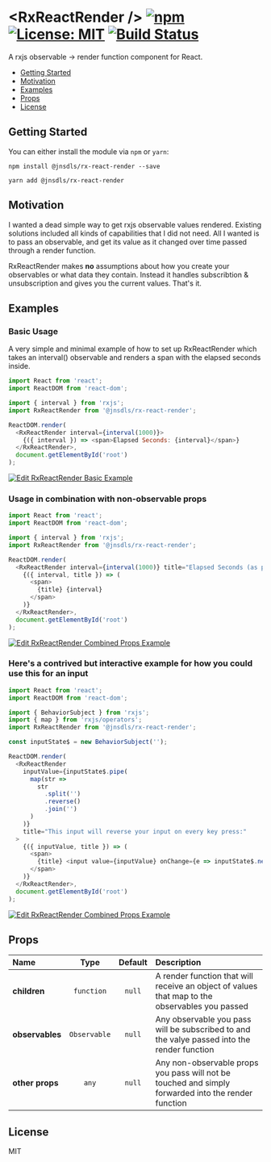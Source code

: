 # &lt;RxReactRender /&gt; [![npm][npm]][npm-url] [![License: MIT](https://img.shields.io/badge/License-MIT-yellow.svg)](https://opensource.org/licenses/MIT) [![Build Status](https://travis-ci.com/jnsdls/rx-react-render.svg?branch=master)](https://travis-ci.com/jnsdls/rx-react-render)

A rxjs observable -> render function component for React.

- [Getting Started](#getting-started)
- [Motivation](#motivation)
- [Examples](#examples)
- [Props](#props)
- [License](#license)

## Getting Started

You can either install the module via `npm` or `yarn`:

```
npm install @jnsdls/rx-react-render --save
```

```
yarn add @jnsdls/rx-react-render
```

## Motivation

I wanted a dead simple way to get rxjs observable values rendered. Existing solutions included all kinds of capabilities that I did not need. All I wanted is to pass an observable, and get its value as it changed over time passed through a render function.

RxReactRender makes **no** assumptions about how you create your observables or what data they contain. Instead it handles subscribtion & unsubscription and gives you the current values. That's it.

## Examples

### Basic Usage

A very simple and minimal example of how to set up RxReactRender which takes an interval() observable and renders a span with the elapsed seconds inside.

```js
import React from 'react';
import ReactDOM from 'react-dom';

import { interval } from 'rxjs';
import RxReactRender from '@jnsdls/rx-react-render';

ReactDOM.render(
  <RxReactRender interval={interval(1000)}>
    {({ interval }) => <span>Elapsed Seconds: {interval}</span>}
  </RxReactRender>,
  document.getElementById('root')
);
```

[![Edit RxReactRender Basic Example](https://codesandbox.io/static/img/play-codesandbox.svg)](https://codesandbox.io/s/rj2nw0vr5m)

### Usage in combination with non-observable props

```js
import React from 'react';
import ReactDOM from 'react-dom';

import { interval } from 'rxjs';
import RxReactRender from '@jnsdls/rx-react-render';

ReactDOM.render(
  <RxReactRender interval={interval(1000)} title="Elapsed Seconds (as prop):">
    {({ interval, title }) => (
      <span>
        {title} {interval}
      </span>
    )}
  </RxReactRender>,
  document.getElementById('root')
);
```

[![Edit RxReactRender Combined Props Example](https://codesandbox.io/static/img/play-codesandbox.svg)](https://codesandbox.io/s/9jrr01kqy4)

### Here's a contrived **but interactive** example for how you could use this for an input

```js
import React from 'react';
import ReactDOM from 'react-dom';

import { BehaviorSubject } from 'rxjs';
import { map } from 'rxjs/operators';
import RxReactRender from '@jnsdls/rx-react-render';

const inputState$ = new BehaviorSubject('');

ReactDOM.render(
  <RxReactRender
    inputValue={inputState$.pipe(
      map(str =>
        str
          .split('')
          .reverse()
          .join('')
      )
    )}
    title="This input will reverse your input on every key press:"
  >
    {({ inputValue, title }) => (
      <span>
        {title} <input value={inputValue} onChange={e => inputState$.next(e.target.value)} />
      </span>
    )}
  </RxReactRender>,
  document.getElementById('root')
);
```

[![Edit RxReactRender Combined Props Example](https://codesandbox.io/static/img/play-codesandbox.svg)](https://codesandbox.io/s/pyx29lyrq)

## Props

| Name            |     Type     | Default | Description                                                                                         |
| :-------------- | :----------: | :-----: | :-------------------------------------------------------------------------------------------------- |
| **children**    |  `function`  | `null`  | A render function that will receive an object of values that map to the observables you passed      |
| **observables** | `Observable` | `null`  | Any observable you pass will be subscribed to and the valye passed into the render function         |
| **other props** |    `any`     | `null`  | Any non-observable props you pass will not be touched and simply forwarded into the render function |

## License

MIT

[npm]: https://img.shields.io/npm/v/@jnsdls/rx-react-render.svg
[npm-url]: https://npmjs.com/package/@jnsdls/rx-react-render
